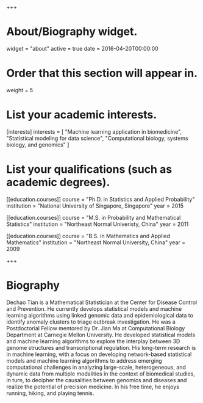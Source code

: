 +++
# About/Biography widget.
widget = "about"
active = true
date = 2016-04-20T00:00:00

# Order that this section will appear in.
weight = 5

# List your academic interests.
[interests]
  interests = [
    "Machine learning application in biomedicine",
    "Statistical modeling for data science",
    "Computational biology, systems biology, and genomics"
  ]

# List your qualifications (such as academic degrees).
[[education.courses]]
  course = "Ph.D. in Statistics and Applied Probability"
  institution = "National University of Singapore, Singapore"
  year = 2015

[[education.courses]]
  course = "M.S. in Probability and Mathematical Statistics"
  institution = "Northeast Normal Univeristy, China"
  year = 2011

[[education.courses]]
  course = "B.S. in Mathematics and Applied Mathematics"
  institution = "Northeast Normal University, China"
  year = 2009
 
+++

# Biography
Dechao Tian is a Mathematical Statistician at the Center for Disease Control and Prevention.
He currently develops statistical models and machine learning algorithms using linked genomic data and epidemiological data to identify anomaly clusters to triage outbreak investigation.
He was a Postdoctorial Fellow mentored by Dr. Jian Ma at Computational Biology Department at Carnegie Mellon University. He developed statistical models and machine learning algorithms to explore the interplay between 3D genome structures and transcriptional regulation.
His long-term research is in machine learning, with a focus on developing network-based statistical models and machine learning algorithms to 
address emerging computational challenges in analyzing large-scale, heterogeneous, and dynamic data from multiple modalities in the context of biomedical studies, in turn, to decipher the causalities between genomics and diseases and realize the potential of precision medicine.
In his free time, he enjoys running, hiking, and playing tennis.
